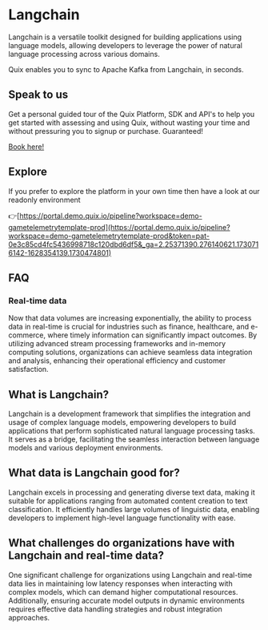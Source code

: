 <!-- START MARKDOWN -->
<!--[tech-name]-->
# Langchain

<!--[ai-blurb-about-tech]-->
Langchain is a versatile toolkit designed for building applications using language models, allowing developers to leverage the power of natural language processing across various domains.

Quix enables you to sync to Apache Kafka <span id="to_or_from">from</span> <span id="techname">Langchain</span>, in seconds.

## Speak to us

Get a personal guided tour of the Quix Platform, SDK and API's to help you get started with assessing and using Quix, without wasting your time and without pressuring you to signup or purchase. Guaranteed!

[Book here!](https://share.hsforms.com/1iW0TmZzKQMChk0lxd_tGiw4yjw2?__hstc=175542013.19c333c2ae8002be5fbc6a17a447e442.1730474801833.1730474801833.1730716142494.2&__hssc=175542013.2.1730716142494&__hsfp=3927774151)

## Explore

If you prefer to explore the platform in your own time then have a look at our readonly environment

👉[https://portal.demo.quix.io/pipeline?workspace=demo-gametelemetrytemplate-prod](https://portal.demo.quix.io/pipeline?workspace=demo-gametelemetrytemplate-prod&token=pat-0e3c85cd4fc5436998718c120dbd6df5&_ga=2.25371390.276140621.1730716142-1628354139.1730474801)

## FAQ

### Real-time data

Now that data volumes are increasing exponentially, the ability to process data in real-time is crucial for industries such as finance, healthcare, and e-commerce, where timely information can significantly impact outcomes. By utilizing advanced stream processing frameworks and in-memory computing solutions, organizations can achieve seamless data integration and analysis, enhancing their operational efficiency and customer satisfaction.

## What is <span id="techname">Langchain</span>?

<!--[tech-seo-text]-->
Langchain is a development framework that simplifies the integration and usage of complex language models, empowering developers to build applications that perform sophisticated natural language processing tasks. It serves as a bridge, facilitating the seamless interaction between language models and various deployment environments.

## What data is <span id="techname">Langchain</span> good for?

<!--[tech-data-seo-text]-->
Langchain excels in processing and generating diverse text data, making it suitable for applications ranging from automated content creation to text classification. It efficiently handles large volumes of linguistic data, enabling developers to implement high-level language functionality with ease.

## What challenges do organizations have with <span id="techname">Langchain</span> and real-time data?

<!--[tech-challenges-seo-text]-->
One significant challenge for organizations using Langchain and real-time data lies in maintaining low latency responses when interacting with complex models, which can demand higher computational resources. Additionally, ensuring accurate model outputs in dynamic environments requires effective data handling strategies and robust integration approaches.
<!-- END MARKDOWN -->
